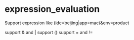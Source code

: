 # expression_evaluation

Support expression like (idc=beijing|app=mac)&env=product

support  & and |
support ()
support = and !=